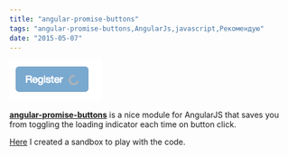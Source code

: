 ```yaml
---
title: "angular-promise-buttons"
tags: "angular-promise-buttons,AngularJs,javascript,Рекомендую"
date: "2015-05-07"
---
```


![angular promise buttons](images/Screenshot-2015-05-07-11.51.39.png)

[**angular-promise-buttons**](https://github.com/johannesjo/angular-promise-buttons) is a nice module for AngularJS that saves you from toggling the loading indicator each time on button click.

[Here](http://plnkr.co/edit/yKrlohXVL15fRjTjZHBJ?p=preview) I created a sandbox to play with the code.
